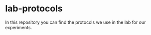 # lab-protocols
In this repository you can find the protocols we use in the lab for our experiments.
